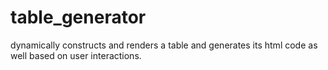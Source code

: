 # table_generator
dynamically constructs and renders a table and generates its html code as well based on user interactions. 
